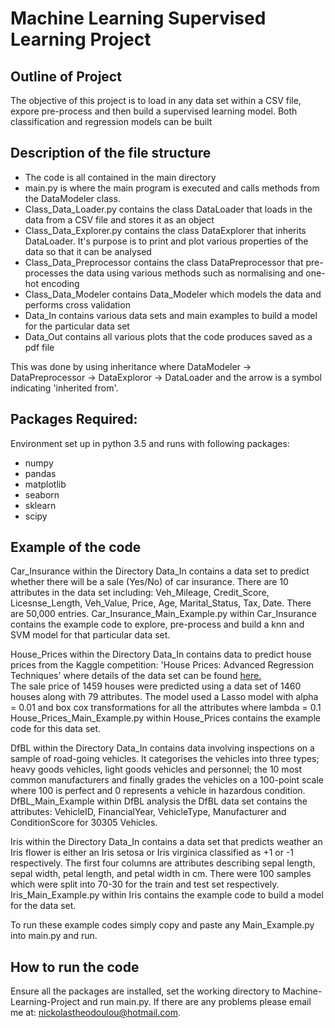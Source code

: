 # Machine Learning Supervised Learning Project #

## Outline of Project ##
The objective of this project is to load in any data set within a CSV file, expore pre-process and then build a supervised
learning model. Both classification and regression models can be built

## Description of the file structure ##

* The code is all contained in the main directory
* main.py is where the main program is executed and calls methods from the DataModeler class.
* Class_Data_Loader.py contains the class DataLoader that loads in the data from a CSV file and stores it as an object
* Class_Data_Explorer.py contains the class DataExplorer that inherits DataLoader. It's purpose is to print and 
plot various properties of the data so that it can be analysed
* Class_Data_Preprocessor contains the class DataPreprocessor that pre-processes the data
using various methods such as normalising and one-hot encoding
* Class_Data_Modeler contains Data_Modeler which models the data and performs cross
validation
* Data_In contains various data sets and main examples to build a model for the particular data set
* Data_Out contains all various plots that the code produces saved as a pdf file

This was done by using inheritance where DataModeler -> DataPreprocessor -> DataExploror -> DataLoader and the arrow 
 is a symbol indicating 'inherited from'. 

## Packages Required: ##
Environment set up in python 3.5 and runs with following packages:
* numpy        
* pandas       
* matplotlib   
* seaborn
* sklearn
* scipy

## Example of the code ##

Car_Insurance within the Directory Data_In contains a data set to predict whether there will be a sale (Yes/No) of car 
insurance. There are 10 attributes in the data set including: Veh_Mileage, Credit_Score, Licesnse_Length, Veh_Value, 
Price, Age, Marital_Status, Tax, Date. There are 50,000 entries. Car_Insurance_Main_Example.py within Car_Insurance 
contains the example code to explore, pre-process and build a knn and SVM model for that particular data set.

House_Prices within the Directory Data_In contains data to predict house prices from the Kaggle competition: 'House
 Prices: Advanced Regression Techniques' where details of the data set can be found [here.](https://www.kaggle.com/c/house-prices-advanced-regression-techniques)  
The sale price of 1459 houses were predicted using a data set of 1460 houses along with 79 attributes. The model used a 
Lasso model with alpha = 0.01 and box cox transformations for all the attributes where lambda = 0.1 
House_Prices_Main_Example.py within House_Prices contains the example code for this data set.

DfBL within the Directory Data_In contains data involving inspections on a sample of road-going vehicles. It categorises 
the vehicles into three types; heavy goods vehicles, light goods vehicles and personnel; the 10 most common
 manufacturers and finally grades the vehicles on a 100-point scale where 100 is perfect and 0 represents a vehicle in 
 hazardous condition. DfBL_Main_Example within DfBL analysis the DfBL data set contains the attributes: VehicleID, 
 FinancialYear, VehicleType, Manufacturer and ConditionScore for 30305 Vehicles.

Iris within the Directory Data_In contains a data set that predicts weather an Iris flower is either an Iris setosa or 
Iris virginica classified as +1 or -1 respectively. The first four columns are attributes describing sepal length, 
sepal width, petal length, and petal width in cm. There were 100 samples which were split into 70-30 for the train and 
test set respectively. Iris_Main_Example.py within Iris contains the example code to build a model for the data set.

To run these example codes simply copy and paste any Main_Example.py into main.py and run.
## How to run the code ##
Ensure all the packages are installed, set the working directory to Machine-Learning-Project and run main.py. If 
there are any problems please email me at: <nickolastheodoulou@hotmail.com>.

